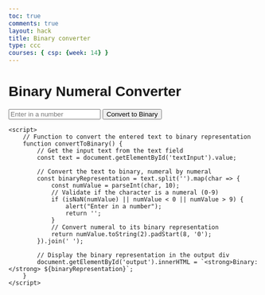 ```yaml
---
toc: true
comments: true
layout: hack
title: Binary converter
type: ccc
courses: { csp: {week: 14} }
---
```


<html lang="en">
<head>
    <meta charset="UTF-8">
    <title>Binary Numeral Converter</title>
    <style>
        /* Basic CSS for styling the page */
        body {
            font-family: Arial, sans-serif;
            margin: 20px;
        }
        #output {
            margin-top: 10px;
        }
    </style>
</head>
<body>
    <h1>Binary Numeral Converter</h1>
    <!-- Input field for user to enter numerals -->
    <input type="text" id="textInput" placeholder="Enter in a number">
    <!-- Button to trigger the conversion process -->
    <button onclick="convertToBinary()">Convert to Binary</button>
    <!-- Div to display the output -->
    <div id="output"></div>

    <script>
        // Function to convert the entered text to binary representation
        function convertToBinary() {
            // Get the input text from the text field
            const text = document.getElementById('textInput').value;

            // Convert the text to binary, numeral by numeral
            const binaryRepresentation = text.split('').map(char => {
                const numValue = parseInt(char, 10);
                // Validate if the character is a numeral (0-9)
                if (isNaN(numValue) || numValue < 0 || numValue > 9) {
                    alert("Enter in a number");
                    return '';
                }
                // Convert numeral to its binary representation
                return numValue.toString(2).padStart(8, '0');
            }).join(' ');

            // Display the binary representation in the output div
            document.getElementById('output').innerHTML = `<strong>Binary:</strong> ${binaryRepresentation}`;
        }
    </script>
</body>
</html>

